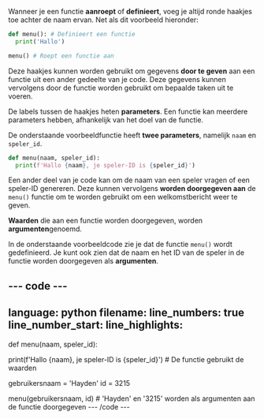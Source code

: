 Wanneer je een functie **aanroept** of **definieert**, voeg je altijd ronde haakjes toe achter de naam ervan. Net als dit voorbeeld hieronder:

```python
def menu(): # Definieert een functie
  print('Hallo')

menu() # Roept een functie aan
```

Deze haakjes kunnen worden gebruikt om gegevens **door te geven** aan een functie uit een ander gedeelte van je code. Deze gegevens kunnen vervolgens door de functie worden gebruikt om bepaalde taken uit te voeren.

De labels tussen de haakjes heten **parameters**. Een functie kan meerdere parameters hebben, afhankelijk van het doel van de functie.

De onderstaande voorbeeldfunctie heeft **twee parameters**, namelijk `naam` en `speler_id`.

```python
def menu(naam, speler_id):
  print(f'Hallo {naam}, je speler-ID is {speler_id}')
```

Een ander deel van je code kan om de naam van een speler vragen of een speler-ID genereren. Deze kunnen vervolgens **worden doorgegeven aan** de `menu()` functie om te worden gebruikt om een welkomstbericht weer te geven.

**Waarden** die aan een functie worden doorgegeven, worden **argumenten**genoemd.

In de onderstaande voorbeeldcode zie je dat de functie `menu()` wordt gedefinieerd. Je kunt ook zien dat de naam en het ID van de speler in de functie worden doorgegeven als **argumenten**.

--- code ---
---
language: python
filename: 
line_numbers: true
line_number_start: 
line_highlights: 
---
def menu(naam, speler_id):
    
  print(f'Hallo {naam}, je speler-ID is {speler_id}') # De functie gebruikt de waarden

gebruikersnaam = 'Hayden'
id = 3215

menu(gebruikersnaam, id) # 'Hayden' en '3215' worden als argumenten aan de functie doorgegeven
--- /code ---
